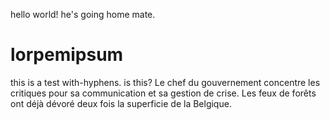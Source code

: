 hello world!
he's going home mate.
# lorpemipsum
this is a test with-hyphens. is this?
Le chef du gouvernement concentre les critiques
pour sa communication et sa gestion de crise.
Les feux de forêts ont déjà dévoré deux fois
la superficie de la Belgique.
